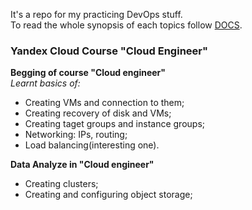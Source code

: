 It's a repo for my practicing DevOps stuff.</br>
To read the whole synopsis of each topics follow [DOCS](https://github.com/ThatsRightImKiryu/DevOps-practice/blob/zabbix/docs/REPORTS.md).</br>

<h3>Yandex Cloud Course "Cloud Engineer"</h3>
<b>Begging of course "Cloud engineer"</b> </br>
	<i>Learnt basics of:</i>
	<ul>
		<li>Creating VMs and connection to them;</li>
		<li>Creating recovery of disk and VMs;</li>
		<li>Creating taget groups and instance groups;</li>
		<li>Networking: IPs, routing;</li>
		<li>Load balancing(interesting one).</li>
	</ul>
<b>Data Analyze in "Cloud engineer"</b>
	<ul>
		<li>Creating clusters;</li>
		<li>Creating and configuring object storage;</li>
	</ul>
